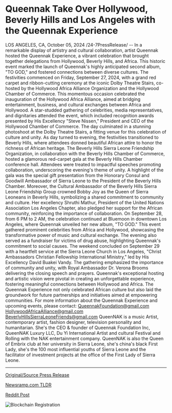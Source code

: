 # Queennak Take Over Hollywood, Beverly Hills and Los Angeles with the Queennak Experience

LOS ANGELES, CA, October 05, 2024 /24-7PressRelease/ -- In a remarkable display of artistry and cultural collaboration, artist Queennak hosted the Queennak Experience, a vibrant celebration that brought together delegations from Hollywood, Beverly Hills, and Africa. This historic event marked the launch of Queennak's highly anticipated second album, "TO GOD," and fostered connections between diverse cultures.  The festivities commenced on Friday, September 27, 2024, with a grand red carpet and ribbon-cutting ceremony at the iconic Dolby Theatre Stairs, co-hosted by the Hollywood Africa Alliance Organization and the Hollywood Chamber of Commerce. This momentous occasion celebrated the inauguration of the Hollywood Africa Alliance, aimed at bridging entertainment, business, and cultural exchanges between Africa and Hollywood.  A star-studded gathering of celebrities, media representatives, and dignitaries attended the event, which included recognition awards presented by His Excellency "Steve Nissen," President and CEO of the Hollywood Chamber of Commerce. The day culminated in a stunning photoshoot at the Dolby Theatre Stairs, a fitting venue for this celebration of culture and unity.  As day turned to evening, the festivities transitioned to Beverly Hills, where attendees donned beautiful African attire to honor the richness of African heritage. The Beverly Hills Sierra Leone Friendship Organization, in collaboration with the Beverly Hills Chamber of Commerce, hosted a glamorous red-carpet gala at the Beverly Hills Chamber conference hall. Attendees were treated to impactful speeches promoting collaboration, underscoring the evening's theme of unity.  A highlight of the gala was the special gift presentation from the Honorary Consul and Goodwill Ambassador of Sierra Leone to the President of the Beverly Hills Chamber. Moreover, the Cultural Ambassador of the Beverly Hills Sierra Leone Friendship Group crowned Bobby Joy as the Queen of Sierra Leoneans in Beverly Hills, symbolizing a shared commitment to community and culture. Her excellency Shruthi Mathur, President of the United Nations Association Los Angeles Chapter, also pledged her support for the African community, reinforcing the importance of collaboration.  On September 28, from 6 PM to 2 AM, the celebration continued at Bluemoon in downtown Los Angeles, where Queennak unveiled her new album, "TO GOD." This event gathered prominent celebrities from Africa and Hollywood, showcasing the transformative power of music and cultural exchange. The evening also served as a fundraiser for victims of drug abuse, highlighting Queennak's commitment to social causes.  The weekend concluded on September 29 with a heartfelt service at the Sierra Leone Church in Los Angeles, "Christ Ambassadors Christian Fellowship International Ministry," led by His Excellency David Buakei Vandy. The gathering emphasized the importance of community and unity, with Royal Ambassador Dr. Verona Brooms delivering the closing speech and prayers.  Queennak's exceptional hosting and artistic vision were pivotal in creating an unforgettable experience, fostering meaningful connections between Hollywood and Africa. The Queennak Experience not only celebrated African culture but also laid the groundwork for future partnerships and initiatives aimed at empowering communities.  For more information about the Queennak Experience and upcoming events, please contact: QueennakFoundation@gmail.com HollywoodAfricaAlliance@gmail.com BeverlyHillsSierraLeoneFriends@gmail.com  QueenNAK is a music Artist, contemporary artist, fashion designer, television personality and humanitarian.  She's the CEO & founder of Queennak Foundation Inc, QueenNAK Luxury LLC, Du Yi International Artist and cultural Festival and Rolling with the NAK entertainment company.  QueenNAK is also the Queen of Embrix club at her university in Sierra Leone, she's china's black First Lady, she's the 100 most influential youths of Sierra Leone and the facilitator of investment projects at the office of the First Lady of Sierra Leone. 

---

[Original/Source Press Release](https://www.24-7pressrelease.com/press-release/514970/queennak-take-over-hollywood-beverly-hills-and-los-angeles-with-the-queennak-experience)
                    

[Newsramp.com TLDR](None) 



[Reddit Post](https://www.reddit.com/r/Lifestyle_Culture/comments/1fwkt9m/queennak_experience_a_cultural_celebration/) 



![Blockchain Registration](https://cdn.newsramp.app/24-7PressRelease/qrcode/2410/5/vastcO5F.webp)